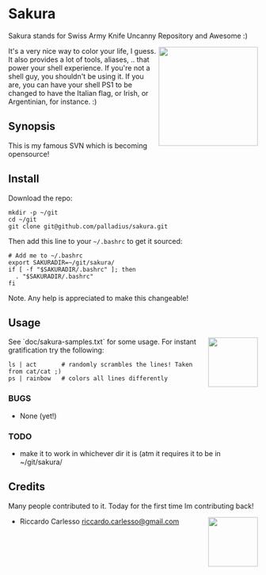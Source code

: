 # Sakura

Sakura stands for Swiss Army Knife Uncanny Repository and Awesome :)

 <img src='https://github.com/palladius/sakura/raw/master/images/sakura.jpg' height='200' align='right' />
 
It's a very nice way to color your life, I guess. It also provides a lot of tools, aliases, .. that power 
your shell experience. If you're not a shell guy, you shouldn't be using it. If you are, you can have your
shell PS1 to be changed to have the Italian flag, or Irish, or Argentinian, for instance. :)

## Synopsis

This is my famous SVN which is becoming opensource!

## Install

Download the repo:

	mkdir -p ~/git
	cd ~/git
	git clone git@github.com/palladius/sakura.git

Then add this line to your `~/.bashrc` to get it sourced:

	# Add me to ~/.bashrc
	export SAKURADIR=~/git/sakura/
	if [ -f "$SAKURADIR/.bashrc" ]; then
	  . "$SAKURADIR/.bashrc"
	fi 

Note. Any help is appreciated to make this changeable!


## Usage

 <img src='https://github.com/palladius/sakura/raw/master/images/color-sample.png' height='100' align='right' />
See `doc/sakura-samples.txt` for some usage. 
For instant gratification try the following:

	ls | act       # randomly scrambles the lines! Taken from cat/cat ;)
	ps | rainbow   # colors all lines differently

### BUGS

- None (yet!)
    
### TODO 

- make it to work in whichever dir it is (atm it requires it to be in ~/git/sakura/

## Credits

Many people contributed to it. Today for the first time Im contributing back!

 <img src='http://www.palladius.it/palladius.jpg' height='100' align='right' />

- Riccardo Carlesso <riccardo.carlesso@gmail.com>

